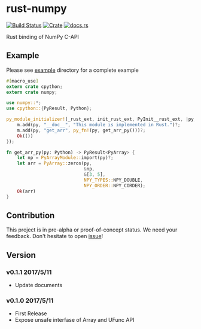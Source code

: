 rust-numpy
===========
[![Build Status](http://35.187.150.216/api/badges/termoshtt/rust-numpy/status.svg)](http://35.187.150.216/termoshtt/rust-numpy)
[![Crate](http://meritbadge.herokuapp.com/numpy)](https://crates.io/crates/numpy)
[![docs.rs](https://docs.rs/numpy/badge.svg)](https://docs.rs/numpy)

Rust binding of NumPy C-API

Example
---------
Please see [example](example) directory for a complete example

```rust
#[macro_use]
extern crate cpython;
extern crate numpy;

use numpy::*;
use cpython::{PyResult, Python};

py_module_initializer!(_rust_ext, init_rust_ext, PyInit__rust_ext, |py, m| {
    m.add(py, "__doc__", "This module is implemented in Rust.")?;
    m.add(py, "get_arr", py_fn!(py, get_arr_py()))?;
    Ok(())
});

fn get_arr_py(py: Python) -> PyResult<PyArray> {
    let np = PyArrayModule::import(py)?;
    let arr = PyArray::zeros(py,
                             &np,
                             &[3, 5],
                             NPY_TYPES::NPY_DOUBLE,
                             NPY_ORDER::NPY_CORDER);
    Ok(arr)
}
```

Contribution
-------------
This project is in pre-alpha or proof-of-concept status.
We need your feedback. Don't hesitate to open [issue](issues)!

Version
--------

### v0.1.1 2017/5/11
- Update documents

### v0.1.0 2017/5/11
- First Release
- Expose unsafe interfase of Array and UFunc API
